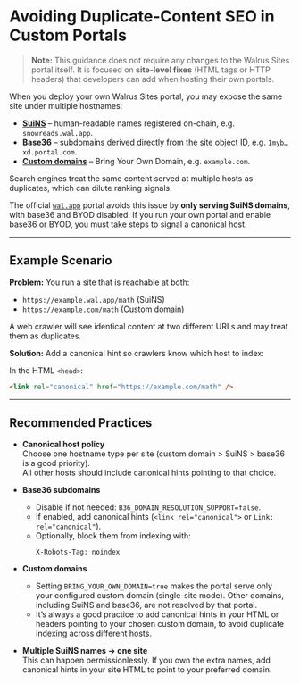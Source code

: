 # Avoiding Duplicate-Content SEO in Custom Portals

> **Note:** This guidance does not require any changes to the Walrus Sites portal itself.
> It is focused on **site-level fixes** (HTML tags or HTTP headers) that developers can
> add when hosting their own portals.

When you deploy your own Walrus Sites portal, you may expose the same site under multiple hostnames:

- **[SuiNS](https://suins.io/)** – human-readable names registered on-chain, e.g. `snowreads.wal.app`.
- **Base36** – subdomains derived directly from the site object ID, e.g. `1myb…xd.portal.com`.
- **[Custom domains](https://docs.wal.app/walrus-sites/bring-your-own-domain.html)** – Bring Your Own Domain,
  e.g. `example.com`.

Search engines treat the same content served at multiple hosts as duplicates,
which can dilute ranking signals.

The official [`wal.app`](https://wal.app) portal avoids this issue by **only serving SuiNS domains**,
with base36 and BYOD disabled.
If you run your own portal and enable base36 or BYOD, you must take steps to signal a canonical host.

---

## Example Scenario

**Problem:**
You run a site that is reachable at both:

- `https://example.wal.app/math` (SuiNS)
- `https://example.com/math` (Custom domain)

A web crawler will see identical content at two different URLs and may treat them as duplicates.

**Solution:**
Add a canonical hint so crawlers know which host to index:

In the HTML `<head>`:

```html
<link rel="canonical" href="https://example.com/math" />
```

---

## Recommended Practices

- **Canonical host policy**  
  Choose one hostname type per site (custom domain > SuiNS > base36 is a good priority).  
  All other hosts should include canonical hints pointing to that choice.

- **Base36 subdomains**

  - Disable if not needed: `B36_DOMAIN_RESOLUTION_SUPPORT=false`.
  - If enabled, add canonical hints (`<link rel="canonical">` or `Link: rel="canonical"`).
  - Optionally, block them from indexing with:
    ```http
    X-Robots-Tag: noindex
    ```

- **Custom domains**

  - Setting `BRING_YOUR_OWN_DOMAIN=true` makes the portal serve only your configured custom domain (single-site mode). Other domains, including SuiNS and base36, are not resolved by that portal.
  - It’s always a good practice to add canonical hints in your HTML or headers pointing to your chosen custom domain, to avoid duplicate indexing across different hosts.

- **Multiple SuiNS names → one site**  
  This can happen permissionlessly. If you own the extra names, add canonical hints in your site HTML to point to your preferred domain.
